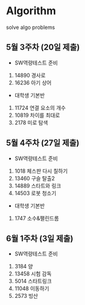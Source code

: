 # Algorithm
solve algo problems 

## 5월 3주차 (20일 제출)
- SW역량테스트 준비
1. 14890 경사로
2. 16236 아기 상어

- 대학생 기본반
1. 11724 연결 요소의 개수
2. 10819 차이를 최대로
3. 2178 미로 탐색

## 5월 4주차 (27일 제출)
- SW역량테스트 준비
1. 1018 체스판 다시 칠하기
2. 13460 구슬 탈출2
3. 14889 스타트와 링크
4. 14503 로봇 청소기

- 대학생 기본반
1. 1747 소수&팰린드롬

## 6월 1주차 (3일 제출)
- SW역량테스트 준비
1. 3184 양
2. 13458 시험 감독
3. 5014 스타트링크
4. 11048 이동하기
5. 2573 빙산
